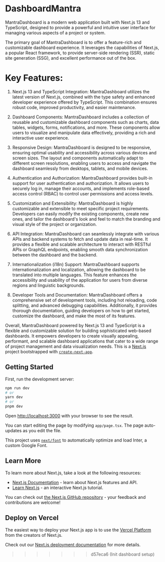 # DashboardMantra
MantraDashboard is a modern web application built with Next.js 13 and TypeScript, designed to provide a powerful and intuitive user interface for managing various aspects of a project or system.

The primary goal of MantraDashboard is to offer a feature-rich and customizable dashboard experience. It leverages the capabilities of Next.js, a popular React framework, to provide server-side rendering (SSR), static site generation (SSG), and excellent performance out of the box.

# Key Features:

1. Next.js 13 and TypeScript Integration: MantraDashboard utilizes the latest version of Next.js, combined with the type safety and enhanced developer experience offered by TypeScript. This combination ensures robust code, improved productivity, and easier maintenance.

2. Dashboard Components: MantraDashboard includes a collection of reusable and customizable dashboard components such as charts, data tables, widgets, forms, notifications, and more. These components allow users to visualize and manipulate data effectively, providing a rich and interactive user experience.

3. Responsive Design: MantraDashboard is designed to be responsive, ensuring optimal usability and accessibility across various devices and screen sizes. The layout and components automatically adapt to different screen resolutions, enabling users to access and navigate the dashboard seamlessly from desktops, tablets, and mobile devices.

4. Authentication and Authorization: MantraDashboard provides built-in support for user authentication and authorization. It allows users to securely log in, manage their accounts, and implements role-based access control (RBAC) to control user permissions and access levels.

5. Customization and Extensibility: MantraDashboard is highly customizable and extensible to meet specific project requirements. Developers can easily modify the existing components, create new ones, and tailor the dashboard's look and feel to match the branding and visual style of the project or organization.

6. API Integration: MantraDashboard can seamlessly integrate with various APIs and backend systems to fetch and update data in real-time. It provides a flexible and scalable architecture to interact with RESTful APIs or GraphQL endpoints, enabling smooth data synchronization between the dashboard and the backend.

7. Internationalization (i18n) Support: MantraDashboard supports internationalization and localization, allowing the dashboard to be translated into multiple languages. This feature enhances the accessibility and usability of the application for users from diverse regions and linguistic backgrounds.

8. Developer Tools and Documentation: MantraDashboard offers a comprehensive set of development tools, including hot reloading, code splitting, and advanced debugging capabilities. Additionally, it provides thorough documentation, guiding developers on how to get started, customize the dashboard, and make the most of its features.

Overall, MantraDashboard powered by Next.js 13 and TypeScript is a flexible and customizable solution for building sophisticated web-based dashboards. It empowers developers to create visually appealing, performant, and scalable dashboard applications that cater to a wide range of project management and data visualization needs.
This is a [Next.js](https://nextjs.org/) project bootstrapped with [`create-next-app`](https://github.com/vercel/next.js/tree/canary/packages/create-next-app).

## Getting Started

First, run the development server:

```bash
npm run dev
# or
yarn dev
# or
pnpm dev
```

Open [http://localhost:3000](http://localhost:3000) with your browser to see the result.

You can start editing the page by modifying `app/page.tsx`. The page auto-updates as you edit the file.

This project uses [`next/font`](https://nextjs.org/docs/basic-features/font-optimization) to automatically optimize and load Inter, a custom Google Font.

## Learn More

To learn more about Next.js, take a look at the following resources:

- [Next.js Documentation](https://nextjs.org/docs) - learn about Next.js features and API.
- [Learn Next.js](https://nextjs.org/learn) - an interactive Next.js tutorial.

You can check out [the Next.js GitHub repository](https://github.com/vercel/next.js/) - your feedback and contributions are welcome!

## Deploy on Vercel

The easiest way to deploy your Next.js app is to use the [Vercel Platform](https://vercel.com/new?utm_medium=default-template&filter=next.js&utm_source=create-next-app&utm_campaign=create-next-app-readme) from the creators of Next.js.

Check out our [Next.js deployment documentation](https://nextjs.org/docs/deployment) for more details.
>>>>>>> d57eca6 (Init dashboard setup)
